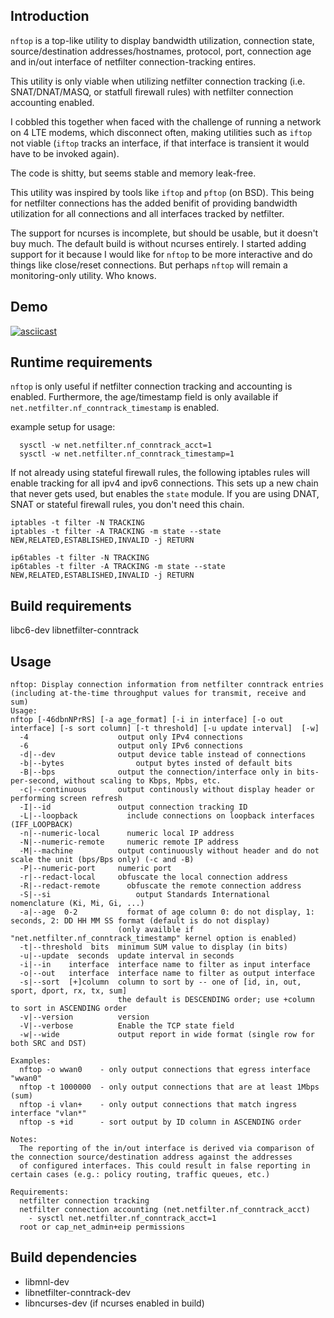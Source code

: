 ## Introduction
`nftop` is a top-like utility to display bandwidth utilization, connection state, source/destination addresses/hostnames, protocol, port, connection age and in/out interface of netfilter connection-tracking entires.

This utility is only viable when utilizing netfilter connection tracking (i.e. SNAT/DNAT/MASQ, or statfull firewall rules) with netfilter connection accounting enabled.

I cobbled this together when faced with the challenge of running a network on 4 LTE modems, which disconnect often, making utilities such as `iftop` not viable (`iftop` tracks an interface, if that interface is transient it would have to be invoked again).

The code is shitty, but seems stable and memory leak-free.

This utility was inspired by tools like `iftop` and `pftop` (on BSD). This being for netfilter connections has the added benifit of providing bandwidth utilization for all connections and all interfaces tracked by netfilter.

The support for ncurses is incomplete, but should be usable, but it doesn't buy much. The default build is without ncurses entirely. I started adding support for it because I would like for `nftop` to be more interactive and do things like close/reset connections. But perhaps `nftop` will remain a monitoring-only utility. Who knows.

## Demo
[![asciicast](https://asciinema.org/a/VJtVhDe4NT4y8F3uAutmEn7Yw.svg)](https://asciinema.org/a/VJtVhDe4NT4y8F3uAutmEn7Yw)

## Runtime requirements
`nftop` is only useful if netfilter connection tracking and accounting is enabled. Furthermore, the age/timestamp field is only available if `net.netfilter.nf_conntrack_timestamp` is enabled.

example setup for usage:
```
  sysctl -w net.netfilter.nf_conntrack_acct=1
  sysctl -w net.netfilter.nf_conntrack_timestamp=1
```

  If not already using stateful firewall rules, the following iptables rules will enable tracking for all ipv4 and ipv6 connections. This sets up a new chain that never gets used, but enables the `state` module. If you are using DNAT, SNAT or stateful firewall rules, you don't need this chain.
  ```
  iptables -t filter -N TRACKING
  iptables -t filter -A TRACKING -m state --state NEW,RELATED,ESTABLISHED,INVALID -j RETURN

  ip6tables -t filter -N TRACKING
  ip6tables -t filter -A TRACKING -m state --state NEW,RELATED,ESTABLISHED,INVALID -j RETURN
  ```

## Build requirements
libc6-dev
libnetfilter-conntrack

## Usage
```
nftop: Display connection information from netfilter conntrack entries (including at-the-time throughput values for transmit, receive and sum)
Usage:
nftop [-46dbnNPrRS] [-a age_format] [-i in interface] [-o out interface] [-s sort column] [-t threshold] [-u update interval]  [-w]
  -4                    output only IPv4 connections
  -6                    output only IPv6 connections
  -d|--dev              output device table instead of connections
  -b|--bytes		        output bytes insted of default bits
  -B|--bps              output the connection/interface only in bits-per-second, without scaling to Kbps, Mpbs, etc.
  -c|--continuous       output continously without display header or performing screen refresh
  -I|--id               output connection tracking ID
  -L|--loopback		      include connections on loopback interfaces (IFF_LOOPBACK)
  -n|--numeric-local	  numeric local IP address
  -N|--numeric-remote	  numeric remote IP address
  -M|--machine          output continuously without header and do not scale the unit (bps/Bps only) (-c and -B)
  -P|--numeric-port	    numeric port
  -r|--redact-local	    obfuscate the local connection address
  -R|--redact-remote	  obfuscate the remote connection address
  -S|--si		            output Standards International nomenclature (Ki, Mi, Gi, ...)
  -a|--age  0-2		      format of age column 0: do not display, 1: seconds, 2: DD HH MM SS format (default is do not display)
                        (only availble if "net.netfilter.nf_conntrack_timestamp" kernel option is enabled)
  -t|--threshold  bits	minimum SUM value to display (in bits)
  -u|--update  seconds	update interval in seconds
  -i|--in    interface	interface name to filter as input interface
  -o|--out   interface	interface name to filter as output interface
  -s|--sort  [+]column	column to sort by -- one of [id, in, out, sport, dport, rx, tx, sum]
                        the default is DESCENDING order; use +column to sort in ASCENDING order
  -v|--version          version
  -V|--verbose          Enable the TCP state field
  -w|--wide             output report in wide format (single row for both SRC and DST)

Examples:
  nftop -o wwan0    - only output connections that egress interface "wwan0"
  nftop -t 1000000  - only output connections that are at least 1Mbps (sum)
  nftop -i vlan+    - only output connections that match ingress interface "vlan*"
  nftop -s +id      - sort output by ID column in ASCENDING order

Notes:
  The reporting of the in/out interface is derived via comparison of the connection source/destination address against the addresses
  of configured interfaces. This could result in false reporting in certain cases (e.g.: policy routing, traffic queues, etc.)

Requirements:
  netfilter connection tracking
  netfilter connection accounting (net.netfilter.nf_conntrack_acct)
    - sysctl net.netfilter.nf_conntrack_acct=1
  root or cap_net_admin+eip permissions
```

## Build dependencies
  * libmnl-dev
  * libnetfilter-conntrack-dev
  * libncurses-dev (if ncurses enabled in build)
